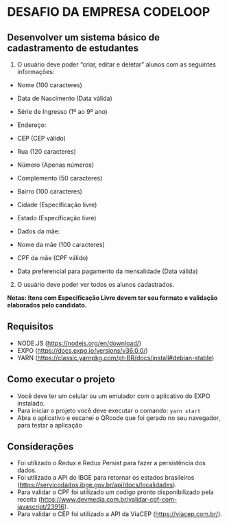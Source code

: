 
# DESAFIO DA EMPRESA CODELOOP

  

## Desenvolver um sistema básico de cadastramento de estudantes

1. O usuário deve poder “criar, editar e deletar” alunos com as seguintes informações:

- Nome (100 caracteres)

- Data de Nascimento (Data válida)

- Série de Ingresso (1º ao 9º ano)

- Endereço:

- CEP (CEP válido)

- Rua (120 caracteres)

- Número (Apenas números)

- Complemento (50 caracteres)

- Bairro (100 caracteres)

- Cidade (Especificação livre)

- Estado (Especificação livre)

- Dados da mãe:

- Nome da mãe (100 caracteres)

- CPF da mãe (CPF válido)

- Data preferencial para pagamento da mensalidade (Data válida)

2. O usuário deve poder ver todos os alunos cadastrados.

**Notas: Itens com Especificação Livre devem ter seu formato e validação elaborados pelo candidato.**

  ## Requisitos

- NODE.JS (https://nodejs.org/en/download/)
- EXPO (https://docs.expo.io/versions/v36.0.0/)
- YARN (https://classic.yarnpkg.com/pt-BR/docs/install#debian-stable)

  

## Como executar o projeto

- Você deve ter um celular ou um emulador com o aplicativo do EXPO instalado.
- Para iniciar o projeto você deve executar o comando: `yarn start`
- Abra o aplicativo e escanei o QRcode que foi gerado no seu navegador, para testar a aplicação


## Considerações
- Foi utilizado o Redux e Redux Persist para fazer a persistência dos dados.
- Foi utilizado a API do IBGE para retornar os estados brasileiros (https://servicodados.ibge.gov.br/api/docs/localidades).
- Para validar o CPF foi utilizado um codigo pronto disponibilizado pela receita (https://www.devmedia.com.br/validar-cpf-com-javascript/23916).
- Para validar o CEP foi utilizado a API da ViaCEP (https://viacep.com.br/).